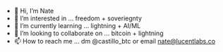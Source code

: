 - 👋 Hi, I’m Nate
- 👀 I’m interested in ... freedom + soveriegnty
- 🌱 I’m currently learning ... lightning + AI/ML
- 💞️ I’m looking to collaborate on ... bitcoin + lightning
- 📫 How to reach me ... dm @castillo_btc or email nate@lucentlabs.co

<!---
nc-btc/nc-btc is a ✨ special ✨ repository because its `README.md` (this file) appears on your GitHub profile.
You can click the Preview link to take a look at your changes.
--->
